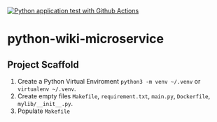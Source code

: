 [![Python application test with Github Actions](https://github.com/bilal-khan-dev/python-wiki-microservice/actions/workflows/devops.yml/badge.svg)](https://github.com/bilal-khan-dev/python-wiki-microservice/actions/workflows/devops.yml)

# python-wiki-microservice

## Project Scaffold

1. Create a Python Virtual Enviroment `python3 -m venv ~/.venv` or `virtualenv ~/.venv`.
2. Create empty files `Makefile`, `requirement.txt`, `main.py`, `Dockerfile`, `mylib/__init__.py`.
3. Populate `Makefile`
